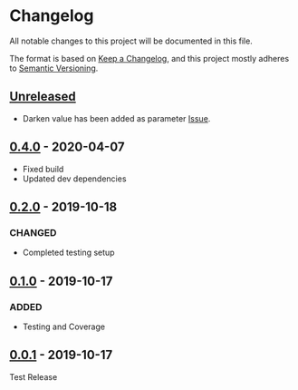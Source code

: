 # Changelog

All notable changes to this project will be documented in this file.

The format is based on [Keep a Changelog](https://keepachangelog.com/en/1.0.0/),
and this project mostly adheres to [Semantic Versioning](https://semver.org/spec/v2.0.0.html).

## [Unreleased]

-   Darken value has been added as parameter [Issue](https://github.com/jamessessford/tailwindcss-ripple/issues/3).

## [0.4.0] - 2020-04-07

-   Fixed build
-   Updated dev dependencies

## [0.2.0] - 2019-10-18

### CHANGED

-   Completed testing setup

## [0.1.0] - 2019-10-17

### ADDED

-   Testing and Coverage

## [0.0.1] - 2019-10-17

Test Release

[Unreleased]: https://github.com/jamessessford/tailwindcss-ripple/compare/0.4.0...HEAD
[0.4.0]: https://github.com/jamessessford/tailwindcss-ripple/compare/0.4.0...0.2.0
[0.2.0]: https://github.com/jamessessford/tailwindcss-ripple/compare/0.2.0...0.1.0
[0.1.0]: https://github.com/jamessessford/tailwindcss-ripple/compare/0.1.0...0.0.1
[0.0.1]: https://github.com/jamessessford/tailwindcss-ripple/releases/tag/0.0.1
